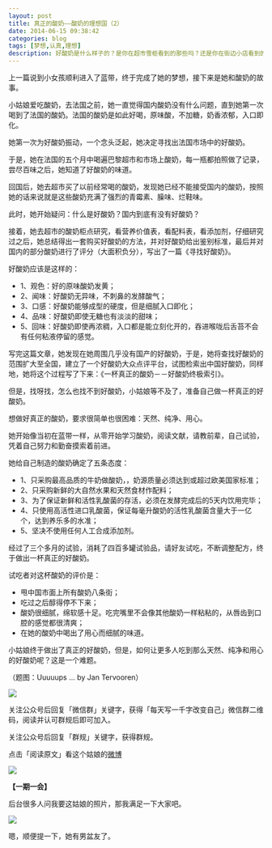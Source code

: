 ```yaml
---
layout: post
title: 真正的酸奶——酸奶的理想国（2）
date: 2014-06-15 09:38:42
categories: blog
tags: [梦想,认真,理想]
description: 好酸奶是什么样子的？是你在超市雪柜看到的那些吗？还是你在街边小店看到的那些？抑或还是你从来就没有喝过好酸奶？不要紧，这一篇文章告诉你什么是真正的酸奶。
---
```


上一篇说到小女孩顺利进入了蓝带，终于完成了她的梦想，接下来是她和酸奶的故事。

小姑娘爱吃酸奶，去法国之前，她一直觉得国内酸奶没有什么问题，直到她第一次喝到了法国的酸奶。法国的酸奶是如此好喝，原味酸，不加糖，奶香浓郁，入口即化。

她第一次为好酸奶振动，一个念头泛起，她决定寻找出法国市场中的好酸奶。

于是，她在法国的五个月中喝遍巴黎超市和市场上酸奶，每一瓶都拍照做了记录，尝尽百味之后，她知道了好酸奶的味道。

回国后，她去超市买了以前经常喝的酸奶，发现她已经不能接受国内的酸奶，按照她的话来说就是这些酸奶充满了强烈的青霉素、臊味、烂鞋味。

此时，她开始疑问：什么是好酸奶？国内到底有没有好酸奶？

接着，她去超市的酸奶柜点研究，看营养价值表，看配料表，看添加剂，仔细研究过之后，她总结得出一套购买好酸奶的方法，并对好酸奶给出鉴别标准，最后并对国内的部分酸奶进行了评分（大面积负分），写出了一篇《寻找好酸奶》。

好酸奶应该是这样的：

- 1、观色：好的原味酸奶发黄；
- 2、闻味：好酸奶无异味，不刺鼻的发酵酸气；
- 3、口感：好酸奶能够成型的硬度，但是细腻入口即化；
- 4、品味：好酸奶即使无糖也有淡淡的甜味；
- 5、回味：好酸奶即使再浓稠，入口都是能立刻化开的，吞进喉咙后舌苔不会有任何粘液停留的感觉。

写完这篇文章，她发现在她周围几乎没有国产的好酸奶，于是，她将查找好酸奶的范围扩大至全国，建立了一个好酸奶大众点评平台，试图检索出中国好酸奶，同样地，她将这个过程写了下来：《一杯真正的酸奶－－好酸奶终极索引》。

但是，找呀找，怎么也找不到好酸奶，小姑娘等不及了，准备自己做一杯真正的好酸奶。

想做好真正的酸奶，要求很简单也很困难：天然、纯净、用心。

她开始像当初在蓝带一样，从零开始学习酸奶，阅读文献，请教前辈，自己试验，凭着自己努力和勤奋摸索着前进。

她给自己制造的酸奶确定了五条态度：

- 1、只采购最高品质的牛奶做酸奶，，奶源质量必须达到或超过欧美国家标准；
- 2、只采购新鲜的大自然水果和天然食材作配料；
- 3、为了保证新鲜和活性乳酸菌的存活，必须在发酵完成后的5天内饮用完毕；
- 4、只使用高活性进口乳酸菌，保证每毫升酸奶的活性乳酸菌含量大于一亿个，达到养乐多的水准；
- 5、坚决不使用任何人工合成添加剂。

经过了三个多月的试验，消耗了四百多罐试验品，请好友试吃，不断调整配方，终于做出一杯真正的好酸奶。

试吃者对这杯酸奶的评价是：

- 甩中国市面上所有酸奶八条街；
- 吃过之后醇得停不下来；
- 酸奶很细腻，绵软感十足。吃完嘴里不会像其他酸奶一样粘粘的，从唇齿到口腔的感觉都很清爽；
- 在她的酸奶中喝出了用心而细腻的味道。

小姑娘终于做出了真正的好酸奶，但是，如何让更多人吃到那么天然、纯净和用心的好酸奶呢？这是一个难题。

（题图：Uuuuups ... by Jan Tervooren）

![](http://pic.yupoo.com/vankos_v/DMJiv6i8/mHDSX.png)

关注公众号后回复「微信群」关键字，获得「每天写一千字改变自己」微信群二维码，阅读并认可群规后即可加入。

关注公众号后回复「群规」关键字，获得群规。

点击「阅读原文」看这个姑娘的[微博](http://weibo.com/nanmao27)

![](http://pic.yupoo.com/vankos_v/DOMQ5v84/HtU20.png)

**【一期一会】**

后台很多人问我要这姑娘的照片，那我满足一下大家吧。

![](http://pic.yupoo.com/vankos_v/DP6qh8hy/WPXjX.jpg)

嗯，顺便提一下，她有男盆友了。
